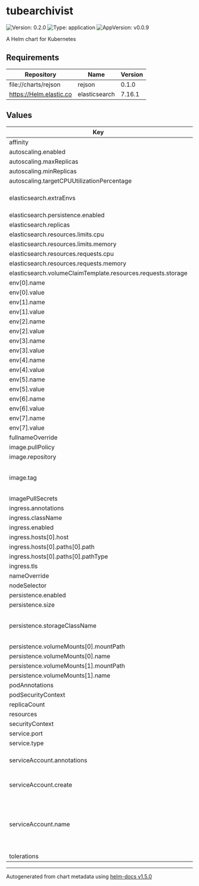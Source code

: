 # tubearchivist

![Version: 0.2.0](https://img.shields.io/badge/Version-0.2.0-informational?style=flat-square) ![Type: application](https://img.shields.io/badge/Type-application-informational?style=flat-square) ![AppVersion: v0.0.9](https://img.shields.io/badge/AppVersion-v0.0.9-informational?style=flat-square)

A Helm chart for Kubernetes

## Requirements

| Repository | Name | Version |
|------------|------|---------|
| file://charts/rejson | rejson | 0.1.0 |
| https://Helm.elastic.co | elasticsearch | 7.16.1 |

## Values

| Key | Type | Default | Description |
|-----|------|---------|-------------|
| affinity | object | `{}` |  |
| autoscaling.enabled | bool | `false` |  |
| autoscaling.maxReplicas | int | `100` |  |
| autoscaling.minReplicas | int | `1` |  |
| autoscaling.targetCPUUtilizationPercentage | int | `80` |  |
| elasticsearch.extraEnvs | list | `[{"name":"ES_JAVA_OPTS","value":"-Xms512m -Xmx512m"},{"name":"ELASTIC_PASSWORD","value":""}]` | Elasticsearch environment variables |
| elasticsearch.persistence.enabled | bool | `true` |  |
| elasticsearch.replicas | int | `1` |  |
| elasticsearch.resources.limits.cpu | string | `"500m"` |  |
| elasticsearch.resources.limits.memory | string | `"1Gi"` |  |
| elasticsearch.resources.requests.cpu | string | `"250m"` |  |
| elasticsearch.resources.requests.memory | string | `"512Mi"` |  |
| elasticsearch.volumeClaimTemplate.resources.requests.storage | string | `"5Gi"` |  |
| env[0].name | string | `"ES_URL"` |  |
| env[0].value | string | `"http://elasticsearch-master:9200"` |  |
| env[1].name | string | `"REDIS_HOST"` |  |
| env[1].value | string | `"tube-archivist-rejson"` |  |
| env[2].name | string | `"HOST_GID"` |  |
| env[2].value | string | `"1000"` |  |
| env[3].name | string | `"HOST_UID"` |  |
| env[3].value | string | `"1000"` |  |
| env[4].name | string | `"TA_USERNAME"` |  |
| env[4].value | string | `""` |  |
| env[5].name | string | `"TA_PASSWORD"` |  |
| env[5].value | string | `""` |  |
| env[6].name | string | `"ELASTIC_PASSWORD"` |  |
| env[6].value | string | `""` |  |
| env[7].name | string | `"TZ"` |  |
| env[7].value | string | `"America/Chicago"` |  |
| fullnameOverride | string | `""` |  |
| image.pullPolicy | string | `"IfNotPresent"` |  |
| image.repository | string | `"bbilly1/tubearchivist"` |  |
| image.tag | string | `""` | Overrides the image tag whose default is the chart appVersion. |
| imagePullSecrets | list | `[]` |  |
| ingress.annotations | string | `nil` |  |
| ingress.className | string | `""` |  |
| ingress.enabled | bool | `false` |  |
| ingress.hosts[0].host | string | `"chart.domain"` |  |
| ingress.hosts[0].paths[0].path | string | `"/"` |  |
| ingress.hosts[0].paths[0].pathType | string | `"ImplementationSpecific"` |  |
| ingress.tls | list | `[]` |  |
| nameOverride | string | `""` |  |
| nodeSelector | object | `{}` |  |
| persistence.enabled | bool | `true` |  |
| persistence.size | string | `"5Gi"` |  |
| persistence.storageClassName | string | `"local-path"` | Use your storageClassName. e.g. local-path for k3s |
| persistence.volumeMounts[0].mountPath | string | `"/youtube"` |  |
| persistence.volumeMounts[0].name | string | `"youtube"` |  |
| persistence.volumeMounts[1].mountPath | string | `"/cache"` |  |
| persistence.volumeMounts[1].name | string | `"cache"` |  |
| podAnnotations | object | `{}` |  |
| podSecurityContext | object | `{}` |  |
| replicaCount | int | `1` |  |
| resources | object | `{}` |  |
| securityContext | object | `{}` |  |
| service.port | int | `80` |  |
| service.type | string | `"ClusterIP"` |  |
| serviceAccount.annotations | object | `{}` | Annotations to add to the service account |
| serviceAccount.create | bool | `true` | Specifies whether a service account should be created |
| serviceAccount.name | string | `""` | The name of the service account to use. If not set and create is true, a name is generated using the fullname template |
| tolerations | list | `[]` |  |

----------------------------------------------
Autogenerated from chart metadata using [helm-docs v1.5.0](https://github.com/norwoodj/helm-docs/releases/v1.5.0)
